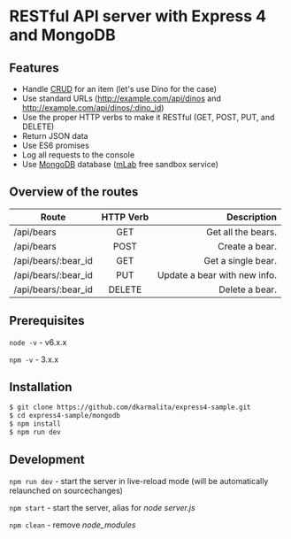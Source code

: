 # RESTful API server with Express 4 and MongoDB

## Features

* Handle [CRUD](https://en.wikipedia.org/wiki/Create,_read,_update_and_delete) for an item (let's use Dino for the case)
* Use standard URLs (http://example.com/api/dinos and http://example.com/api/dinos/:dino_id)
* Use the proper HTTP verbs to make it RESTful (GET, POST, PUT, and DELETE)
* Return JSON data
* Use ES6 promises
* Log all requests to the console
* Use [MongoDB](https://www.mongodb.com) database ([mLab](https://mlab.com) free sandbox service)

## Overview of the routes

| Route               | HTTP Verb | Description                   |
| ------------------- |:---------:| -----------------------------:|
| /api/bears          | GET       | Get all the bears.            |
| /api/bears          | POST      | Create a bear.                |
| /api/bears/:bear_id | GET       | Get a single bear.            |
| /api/bears/:bear_id | PUT       | Update a bear with new info.  |
| /api/bears/:bear_id | DELETE    | Delete a bear.                |

## Prerequisites

`node -v` - v6.x.x

`npm -v` - 3.x.x

## Installation

```sh
$ git clone https://github.com/dkarmalita/express4-sample.git
$ cd express4-sample/mongodb
$ npm install 
$ npm run dev
```

## Development

`npm run dev` - start the server in live-reload mode (will be automatically relaunched on sourcechanges)

`npm start` - start the server, alias for _node server.js_

`npm clean` - remove *node_modules*



